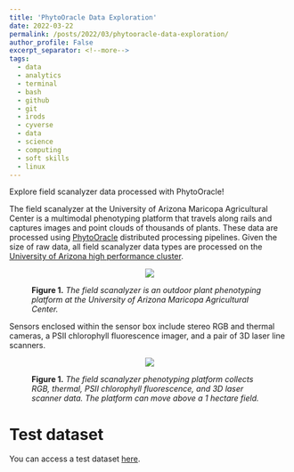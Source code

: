```yaml
---
title: 'PhytoOracle Data Exploration'
date: 2022-03-22
permalink: /posts/2022/03/phytooracle-data-exploration/
author_profile: False
excerpt_separator: <!--more-->
tags:
  - data
  - analytics
  - terminal
  - bash
  - github
  - git 
  - irods
  - cyverse
  - data
  - science
  - computing
  - soft skills
  - linux
---
```


Explore field scanalyzer data processed with PhytoOracle!
<!--more-->

The field scanalyzer at the University of Arizona Maricopa Agricultural Center is a multimodal phenotyping platform that travels along rails and captures images and point clouds of thousands of plants. These data are processed using [PhytoOracle](https://github.com/phytooracle/automation) distributed processing pipelines. Given the size of raw data, all field scanalyzer data types are processed on the [University of Arizona high performance cluster](https://public.confluence.arizona.edu/display/UAHPC).

<figure>
<p align="center"><img src="https://github.com/emmanuelgonz/emmanuelgonz.github.io/raw/master/images/gantry_wsj.jpg"></iframe></p>
<figcaption align = "left"> <b>Figure 1.</b><i> The field scanalyzer is an outdoor plant phenotyping platform at the University of Arizona Maricopa Agricultural Center.</i>
</figcaption>
</figure>

Sensors enclosed within the sensor box include stereo RGB and thermal cameras, a PSII chlorophyll fluorescence imager, and a pair of 3D laser line scanners.

<figure>
<p align="center"><img src="https://github.com/emmanuelgonz/emmanuelgonz.github.io/raw/master/images/iter_3_gantry_field_sensor_box.png"></iframe></p>
<figcaption align = "left"> <b>Figure 1.</b><i> The field scanalyzer phenotyping platform collects RGB, thermal, PSII chlorophyll fluorescence, and 3D laser scanner data. The platform can move above a 1 hectare field.</i>
</figcaption>
</figure>

# Test dataset 
You can access a test dataset [here](https://drive.google.com/uc?export=download&id=1_Xw7vTaI1VPx0D1IRWvKlQHase7Wrd3i). 